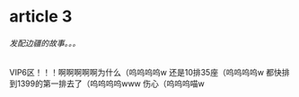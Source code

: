 # article 3
###### 发配边疆的故事。。。
VIP6区！！！啊啊啊啊啊为什么（呜呜呜呜w
还是10排35座（呜呜呜呜w
都快排到1399的第一排去了（呜呜呜呜www
伤心（呜呜呜喵w
 
